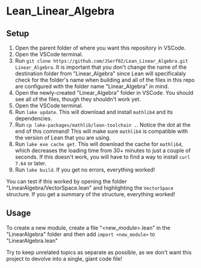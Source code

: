 # Lean_Linear_Algebra
## Setup
1. Open the parent folder of where you want this repository in VSCode.
2. Open the VSCode terminal.
3. Run `git clone https://github.com/JSerf02/Lean_Linear_Algebra.git Linear_Algebra`. It is important that you don't change the name of the destination folder from "Linear_Algebra" since Lean will specificalaly check for the folder's name when building and all of the files in this repo are configured with the folder name "Linear_Algebra" in mind.
4. Open the newly-created "Linear_Algebra" folder in VSCode. You should see all of the files, though they shouldn't work yet.
5. Open the VSCode terminal.
6. Run `lake update`. This will download and install `mathlib4` and its dependencies.
7. Run `cp lake-packages/mathlib/lean-toolchain .`. Notice the dot at the end of this command! This will make sure `mathlib4` is compatible with the version of Lean that you are using.
8. Run `lake exe cache get`. This will download the cache for `mathlib4`, which decreases the loading time from 30+ minutes to just a couple of seconds. If this doesn't work, you will have to find a way to install `curl 7.64` or later.
9. Run `lake build`. If you get no errors, everything worked!


You can test if this worked by opening the folder "LinearAlgebra/VectorSpace.lean" and highlighting the `VectorSpace` structure. If you get a summary of the structure, everything worked!

## Usage
To create a new module, create a file "<new_module>.lean" in the "LinearAlgebra" folder and then add `import <new_module>` to "LinearAlgebra.lean"

Try to keep unrelated topics as separate as possible, as we don't want this project to devolve into a single, giant code file!

